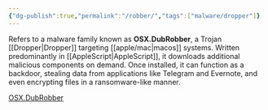 ```yaml
---
{"dg-publish":true,"permalink":"/robber/","tags":["malware/dropper"]}
---
```


Refers to a malware family known as **OSX.DubRobber**, a Trojan [[Dropper\|Dropper]] targeting [[apple/mac\|macos]] systems. Written predominantly in [[AppleScript\|AppleScript]], it downloads additional malicious components on demand. Once installed, it can function as a backdoor, stealing data from applications like Telegram and Evernote, and even encrypting files in a ransomware-like manner.

[OSX.DubRobber](https://www.malwarebytes.com/blog/detections/osx-dubrobber?utm_source=chatgpt.com)
